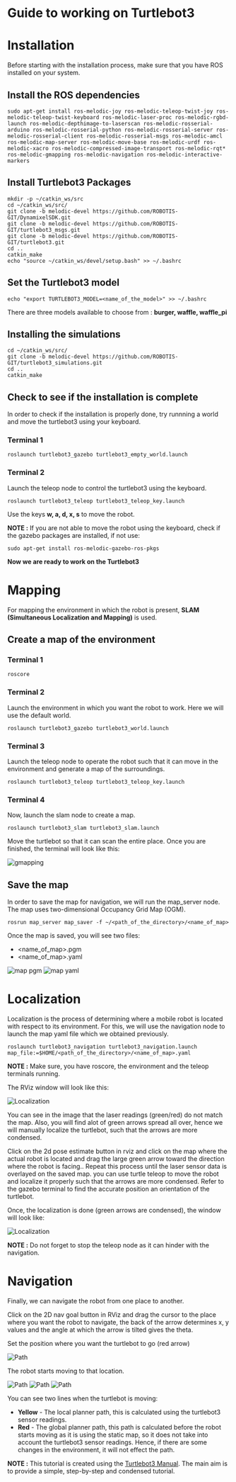 # Guide to working on Turtlebot3

# Installation 

Before starting with the installation process, make sure that you have ROS installed on your system.

## Install the ROS dependencies
```
sudo apt-get install ros-melodic-joy ros-melodic-teleop-twist-joy ros-melodic-teleop-twist-keyboard ros-melodic-laser-proc ros-melodic-rgbd-launch ros-melodic-depthimage-to-laserscan ros-melodic-rosserial-arduino ros-melodic-rosserial-python ros-melodic-rosserial-server ros-melodic-rosserial-client ros-melodic-rosserial-msgs ros-melodic-amcl ros-melodic-map-server ros-melodic-move-base ros-melodic-urdf ros-melodic-xacro ros-melodic-compressed-image-transport ros-melodic-rqt* ros-melodic-gmapping ros-melodic-navigation ros-melodic-interactive-markers
```

## Install Turtlebot3 Packages
```
mkdir -p ~/catkin_ws/src
cd ~/catkin_ws/src/
git clone -b melodic-devel https://github.com/ROBOTIS-GIT/DynamixelSDK.git
git clone -b melodic-devel https://github.com/ROBOTIS-GIT/turtlebot3_msgs.git
git clone -b melodic-devel https://github.com/ROBOTIS-GIT/turtlebot3.git
cd ..
catkin_make
echo "source ~/catkin_ws/devel/setup.bash" >> ~/.bashrc
```

## Set the Turtlebot3 model
```
echo "export TURTLEBOT3_MODEL=<name_of_the_model>" >> ~/.bashrc
```

There are three models available to choose from :  **burger, waffle, waffle_pi**

## Installing the simulations
```
cd ~/catkin_ws/src/
git clone -b melodic-devel https://github.com/ROBOTIS-GIT/turtlebot3_simulations.git
cd ..
catkin_make
```

## Check to see if the installation is complete

In order to check if the installation is properly done, try runnning a world and move the turtlebot3 using your keyboard.

### Terminal 1
```
roslaunch turtlebot3_gazebo turtlebot3_empty_world.launch
```

### Terminal 2

Launch the teleop node to control the turtlebot3 using the keyboard.

```
roslaunch turtlebot3_teleop turtlebot3_teleop_key.launch
```

Use the keys **w, a, d, x, s** to move the robot.

**NOTE :** If you are not able to move the robot using the keyboard, check if the gazebo packages are installed, if not use:

```
sudo apt-get install ros-melodic-gazebo-ros-pkgs
```

**Now we are ready to work on the Turtlebot3**

# Mapping

For mapping the environment in which the robot is present, **SLAM (Simultaneous Localization and Mapping)** is used.

## Create a map of the environment

### Terminal 1

```
roscore
```

### Terminal 2

Launch the environment in which you want the robot to work. Here we will use the default world.

```
roslaunch turtlebot3_gazebo turtlebot3_world.launch
```

### Terminal 3

Launch the teleop node to operate the robot such that it can move in the environment and generate a map of the surroundings.

```
roslaunch turtlebot3_teleop turtlebot3_teleop_key.launch
```

### Terminal 4

Now, launch the slam node to create a map.

```
roslaunch turtlebot3_slam turtlebot3_slam.launch
```

Move the turtlebot so that it can scan the entire place. Once you are finished, the terminal will look like this:

![gmapping](/pictures/gmapping.png)

## Save the map

In order to save the map for navigation, we will run the map_server node. The map uses two-dimensional Occupancy Grid Map (OGM).

```
rosrun map_server map_saver -f ~/<path_of_the_directory>/<name_of_map>
```

Once the map is saved, you will see two files:
* <name_of_map>.pgm
* <name_of_map>.yaml

![map pgm](/pictures/map.png)
![map yaml](/pictures/map_yaml.png)


# Localization

Localization is the process of determining where a mobile robot is located with respect to its environment. For this, we will use the navigation node to launch the map yaml file which we obtained previously.

```
roslaunch turtlebot3_navigation turtlebot3_navigation.launch map_file:=$HOME/<path_of_the_directory>/<name_of_map>.yaml
```

**NOTE :** Make sure, you have roscore, the environment and the teleop terminals running.

The RViz window will look like this:

![Localization](/pictures/arrows.png)

You can see in the image that the laser readings (green/red) do not match the map. Also, you will find alot of green arrows spread all over, hence we will manually localize the turtlebot, such that the arrows are more condensed. 

Click on the 2d pose estimate button in rviz and click on the map where the actual robot is located and drag the large green arrow toward the direction where the robot is facing..
Repeat this process until the laser sensor data is overlayed on the saved map. you can use turtle teleop to move the robot and localize it properly such that the arrows are more condensed. Refer to the gazebo terminal to find the accurate position an orientation of the turtlebot.

Once, the localization is done (green arrows are condensed), the window will look like:

![Localization](/pictures/l_done.png)

**NOTE :** Do not forget to stop the teleop node as it can hinder with the navigation.

# Navigation

Finally, we can navigate the robot from one place to another.

Click on the 2D nav goal button in RViz and drag the cursor to the place where you want the robot to navigate, the back of the arrow determines x, y values and the angle at which the arrow is tilted gives the theta.

Set the position where you want the turtlebot to go (red arrow)

![Path](/pictures/1.png)

The robot starts moving to that location.

![Path](/pictures/2.png)
![Path](/pictures/3.png)
![Path](/pictures/4.png)

You can see two lines when the turtlebot is moving:

* **Yellow** - The local planner path, this is calculated using the turtlebot3 sensor readings.
* **Red** - The global planner path, this path is calculated before the robot starts moving as it is using the static map, so it does not take into account the turtlebot3 sensor readings. Hence, if there are some changes in the environment, it will not effect the path.

**NOTE :** This tutorial is created using the [Turtlebot3 Manual](https://emanual.robotis.com/docs/en/platform/turtlebot3/overview/#overview). The main aim is to provide a simple, step-by-step and condensed tutorial.

